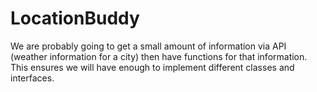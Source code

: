 # LocationBuddy

We are probably going to get a small amount of information via API (weather information for a city) then have functions for that information.
This ensures we will have enough to implement different classes and interfaces. 
